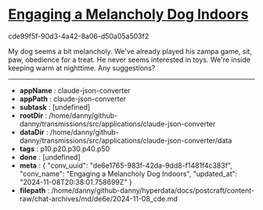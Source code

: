 # [Engaging a Melancholy Dog Indoors](https://claude.ai/chat/de6e1765-983f-42da-9dd8-f1481f4c383f)

cde99f5f-90d3-4a42-8a06-d50a05a503f2

My dog seems a bit melancholy. We've already played his zampa game, sit, paw, obedience for a treat. He never seems interested in toys. We're inside keeping warm at nighttime. Any suggestions?

---

* **appName** : claude-json-converter
* **appPath** : claude-json-converter
* **subtask** : [undefined]
* **rootDir** : /home/danny/github-danny/transmissions/src/applications/claude-json-converter
* **dataDir** : /home/danny/github-danny/transmissions/src/applications/claude-json-converter/data
* **tags** : p10.p20.p30.p40.p50
* **done** : [undefined]
* **meta** : {
  "conv_uuid": "de6e1765-983f-42da-9dd8-f1481f4c383f",
  "conv_name": "Engaging a Melancholy Dog Indoors",
  "updated_at": "2024-11-08T20:38:01.758699Z"
}
* **filepath** : /home/danny/github-danny/hyperdata/docs/postcraft/content-raw/chat-archives/md/de6e/2024-11-08_cde.md